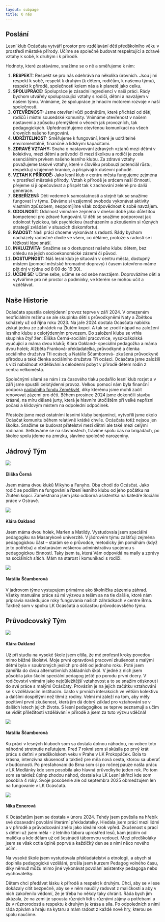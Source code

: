 ```yaml
---
layout: subpage
title: O nás
---
```


## Poslání

Lesní klub Ocásčata vytváří prostor pro vzdělávání dětí předškolního věku v prostředí městské přírody. Učíme se společně budovat respektující a zdravé vztahy k sobě, k druhým i k přírodě.

Hodnoty, které zastáváme, snažíme se o ně a směřujeme k nim:

1. **RESPEKT:** Respekt se pro nás odehrává na několika úrovních. Jsou jimi respekt k sobě, respekt k druhým (k dětem, rodičům, k našemu týmu), respekt k přírodě, společnosti kolem nás a k planetě jako celku.
2. **SPOLUPRÁCE:** Spolupráce je zásadní ingrediencí v naší práci. Rády bychom utvářely spolupracující vztahy s rodiči, dětmi a navzájem v našem týmu. Vnímáme, že spolupráce je hnacím motorem rozvoje v naší společnosti.
3. **OTEVŘENOST:** Jsme otevřeni vůči podnětům, které přichází od dětí, rodičů i místní sousedské komunity. Vnímáme otevřenost v našem nastavení a způsobu přemýšlení o věcech jak provozních, tak pedagogických. Upřednostňujeme otevřenou komunikaci na všech úrovních našeho fungování.
4. **UDRŽITELNOST:** Směřujeme k fungování, které je udržitelné enviromentálně, finančně a lidskými kapacitami.
5. **ZDRAVÉ VZTAHY:** Snaha o nastavování zdravých vztahů mezi dětmi v kolektivu, mezi dětmi a průvodci či mezi školkou a rodiči je zcela esenciálním prvkem našeho lesního klubu. Za zdravé vztahy považujeme takové vztahy, které v člověku probouzí potenciál růstu, respektují vzájemné hranice, a přispívají k duševní pohodě.
6. **VZTAH K PŘÍRODĚ:** Jako lesní klub v centru města fungujeme zejména v prostředí městské přírody. Vztah k přírodě je srdcem naší činnosti, přejeme si ji opečovávat a přispět tak k zachování zeleně pro další generace.
7. **SEBEŘÍZENÍ:** Děti vedeme k samostatnosti a stejně tak se snažíme fungovat i v týmu. Dáváme si vzájemně svobodu vykonávat aktivity vlastním způsobem, neopomíjíme však zodpovědnost k sobě navzájem.
8. **ODOLNOST:** Odolnost vnímáme zejména v dnešní době jako důležitou kompetenci pro zdravé fungování. U dětí se snažíme podporovat jak odolnost fyzickou, tak psychickou (nacházením a zkoušením si různých strategií zvládání v situacích diskomfortu).
9. **RADOST:** Naši práci chceme vykonávat s radostí. Rády bychom nacházely radostné chvíle ve všem, co děláme, protože s radostí se i těžkosti lépe snáší.
10. **INKLUZIVITA:** Snažíme se o dostupnost našeho klubu dětem, bez ohledu na jejich socioekonomické zázemí či původ.
11. **DOSTUPNOST:** Náš lesní klub je situován v centru města, dostupný místem (pomocí městské hromadné dopravy) i časem (otevřeno máme pět dní v týdnu od 8:00 do 16:30).
12. **UČENÍ SE:** Učíme sebe, učíme se od sebe navzájem. Doprovázíme děti a vytváříme pro ně prostor a podmínky, ve kterém se mohou učit a vzdělávat.

## Naše Historie

Ocásčata spustila celotýdenní provoz teprve v září 2024. V omezeném neoficiálním režimu se ale skupinka dětí s průvodkyněmi Naty a Žbětkou scházely už od října roku 2023. Na jaře 2024 dostala Ocásčata nabídku získat jednu ze zahrádek na Žlutém kopci. A tak se zrodil nápad na založení lesního klubu s celotýdenním provozem. Do založení klubu se vrhla skupinka čtyř žen: Eliška Černá-sociální pracovnice, vysokoškolská vyučující a máma dvou kluků; Klára Oakland- speciální pedagožka a máma dvou holek; Alžběta Franková-překladatelka, průvodkyně a členka sociálního družstva Tři ocásci; a Natálie Ščamborová- zkušená průvodkyně přírodou a také členka sociálního družstva Tři ocásci. Ocásčata jsme založili s vizí nabídnout vzdělávání a celodenní pobyt v přírodě dětem rodin z centra velkoměsta. 

Společnými silami se nám i za časového tlaku podařilo lesní klub rozjet a v září jsme spustili celotýdenní provoz. Velkou pomocí nám byla finanční podpora [nadačního fondu Zeměkvět](http://zemekvet.cz/), díky kterému jsme mohli začít renovovat zázemí pro děti. Během prosince 2024 jsme dokončili stavbu krásné, na míru dělané jurty, která je hlavním útočištěm při velké nepřízni počasí a klidovým místem na odpolední odpočinek. 

Přestože jsme mezi ostatními lesními kluby benjamínci, vytvořili jsme okolo Ocásčat komunitu během relativně krátké chvíle. Ocásčata totiž nejsou jen školka. Snažíme se budovat přátelství mezi dětmi ale také mezi celými rodinami. Setkáváme se na slavnostech, trávíme spolu čas na brigádách, po školce spolu jdeme na zmrzku, slavíme společně narozeniny. 

## Jádrový Tým

<div class="pure-g medailonek">
	<div class="pure-u-sm-1-4">
		<img src="/public/fotky-pruvodkyne/eliska.webp"/>
	</div>
	<div class="pure-u-sm-3-4">
		<h4>Eliška Černá</h4>
		<p>Jsem máma dvou kluků Mikyho a Fanyho. Oba chodí do Ocásčat. Jako rodič se podílím na fungování a řízení lesního klubu od jeho počátku na Žlutém kopci. Zaměstnána jsem jako odborná asistentka na katedře Sociální práce v Ostravě.</p>
	</div>
	<div class="pure-u-sm-1-4">
		<img src="/public/fotky-pruvodkyne/klara.webp"/>
	</div>
	<div class="pure-u-sm-3-4">
		<h4>Klára Oakland</h4>
		<p>Jsem máma dvou holek, Marlen a Matildy. Vystudovala jsem speciální pedagogiku na Masarykově univerzitě. V jádrovém týmu zaštiťuji zejména pedagogickou část – starám se o průvodce, metodicky jim pomáhám (když je to potřeba) a obstarávám veškerou administrativu spojenou s pedagogickou činností. Taky jsem ta, která Vám odpovídá na maily a zprávy na sociálních sítích. Mám na starost i komunikaci s rodiči.</p>
	</div>
	<div class="pure-u-sm-1-4">
		<img src="/public/fotky-pruvodkyne/naty.webp"/>
	</div>
	<div class="pure-u-sm-3-4">
		<h4>Natália Ščamborová</h4>
		<p>V jadrovom týme vystupujem primárne ako školníčka zázemia záhrad. Všetky manuálne práce sú mi výzvou a teším sa na tie ďaľšie, ktoré nám pripravia nasledujúce roky fungovania našich záhrádkach v centre Brna. Taktiež som v spolku LK Ocásčatá a súčasťou průvodcovského týmu.</p>
	</div>
</div>

## Průvodcovský Tým

<div class="pure-g medailonek">
	<div class="pure-u-sm-1-4">
		<img src="/public/fotky-pruvodkyne/klara.webp"/>
	</div>
	<div class="pure-u-sm-3-4">
		<h4>Klára Oakland</h4>
		<p>Už při studiu na vysoké škole jsem cítila, že mé profesní kroky povedou mimo běžné školství. Moje první opravdová pracovní zkušenost s malými dětmi byla v soukromých jeslích pro děti od jednoho roku. Poté jsem zamířila do dvou alternativních základních škol. V jedné z nich jsem působila jako školní speciální pedagog ještě po porodu první dcery.  V rodičovství vnímám jako nejdůležitější vztahovost a to se snažím otisknout i do své práce s malými Ocásčaty. Provázím je na jejich začátku vztahování se k vzdělávacím institucím. často v prvních interakcích ve větším kolektivu a dalšími dospělými než těmi z rodiny. Velmi mi záleží na tom, aby měly pozitivní první zkušenost, která jim dá dobrý základ pro vztahování se v dalších letech jejich života. S lesní pedagogikou se teprve seznamuji a učím se vidět příležitosti vzdělávání v přírodě a jsem za tuto výzvu vděčná!</p>
	</div>
	<div class="pure-u-sm-1-4">
		<img src="/public/fotky-pruvodkyne/naty.webp"/>
	</div>
	<div class="pure-u-sm-3-4">
		<h4>Natália Ščamborová</h4>
		<p>Ku práci v lesných kluboch som sa dostala úplnou náhodou, no vobec toto náhodné stretnutie neľutujem. Pred 7 rokmi som si skúsila po prvý krát prácu s deťmi v predškolskom veku v Prahe v LK Prokopáček. Bola to krásna, intenzívna skúsenosť a taktiež pre mňa nová cesta, ktorou sa uberať v budúcnosti. Po presťahovaní do Brna som si po ročnej pauze našla prácu v LK Medlánky kde som posobila ako hlavná průvodkyňe jeden rok. Po tom som sa taktiež úplnp zhodou náhod, dostala ku LK Lesní skřítci kde som posobila 4 roky. Svoje posobenie ale od septembra 2025 obmedzujem len na fungovanie v LK Ocásčatá. </p>
	</div>
	<div class="pure-u-sm-1-4">
		<img src="/public/fotky-pruvodkyne/nika.webp"/>
	</div>
	<div class="pure-u-sm-3-4">
		<h4>Nika Exnerová</h4>
		<p>K Ocásčatům jsem se dostala v únoru 2024. Tehdy jsem pověsila na hřebík své dosavadní povolání literární překladatelky. Hledala jsem práci mezi lidmi a v přírodě a průvodcování znělo jako ideální krok vpřed. Zkušenost s prací s dětmi už jsem měla - z letního tábora uprostřed lesů, kam jezdím od malička a kde dělám už od šestnácti táborovou vedoucí. Mezi předškoláky jsem se však octla úplně poprvé a každičký den se s nimi něco nového učím.</p>
		<p>Na vysoké škole jsem vystudovala překladatelství a etnologii, a abych si doplnila pedagogické vzdělání, prošla jsem kurzem Pedagog volného času, díky němuž můžu mimo jiné vykonávat povolání asistentky pedagoga nebo vychovatelky.</p>
		<p>Dětem chci předávat lásku k přírodě a respekt k druhým. Chci, aby se v lese dokázaly cítit bezpečně, aby se v něm naučily radovat z maličkostí a aby v nich zakořenilo vědomí, že je třeba ho někdy taky chránit. Ráda bych jim ukázala, že na zemi je spousta různých lidí s různými zájmy a potřebami a že v různorodosti a respektu k druhým je krása a síla. Po odpoledních s nimi ráda zpívám a hraju na kytaru a mám radost z každé nové hry, kterou se spolu naučíme.</p>
	</div>
</div>
